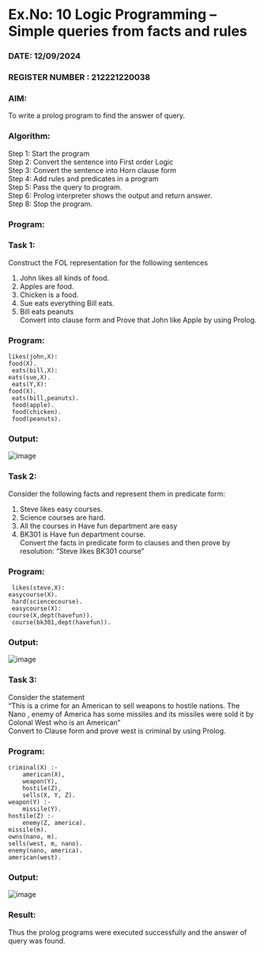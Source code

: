 # Ex.No: 10  Logic Programming –  Simple queries from facts and rules
### DATE: 12/09/2024                                                                            
### REGISTER NUMBER : 212221220038
### AIM: 
To write a prolog program to find the answer of query. 
###  Algorithm:
 Step 1: Start the program <br> 
 Step 2: Convert the sentence into First order Logic  <br> 
 Step 3:  Convert the sentence into Horn clause form  <br> 
 Step 4: Add rules and predicates in a program   <br> 
 Step 5:  Pass the query to program. <br> 
 Step 6: Prolog interpreter shows the output and return answer. <br> 
 Step 8:  Stop the program.
### Program:
### Task 1:
Construct the FOL representation for the following sentences <br> 
1.	John likes all kinds of food.  <br> 
2.	Apples are food.  <br> 
3.	Chicken is a food.  <br> 
4.	Sue eats everything Bill eats. <br> 
5.	 Bill eats peanuts  <br> 
   Convert into clause form and Prove that John like Apple by using Prolog. <br> 
### Program:
```
likes(john,X):
food(X).
 eats(bill,X):
eats(sue,X).
 eats(Y,X):
food(X).
 eats(bill,peanuts).
 food(apple).
 food(chicken).
 food(peanuts).
```
### Output:
![image](https://github.com/user-attachments/assets/27609156-1eec-4a6a-aa30-4827a044fcb9)

### Task 2:
Consider the following facts and represent them in predicate form: <br>              
1.	Steve likes easy courses. <br> 
2.	Science courses are hard. <br> 
3. All the courses in Have fun department are easy <br> 
4. BK301 is Have fun department course.<br> 
Convert the facts in predicate form to clauses and then prove by resolution: “Steve likes BK301 course”<br> 

### Program:
```
 likes(steve,X):
easycourse(X).
 hard(sciencecourse).
 easycourse(X):
course(X,dept(havefun)).
 course(bk301,dept(havefun)).
```
### Output:
![image](https://github.com/user-attachments/assets/b0c07f80-4e4e-4e2f-bb09-375e6b9497c6)

### Task 3:
Consider the statement <br> 
“This is a crime for an American to sell weapons to hostile nations. The Nano , enemy of America has some missiles and its missiles were sold it by Colonal West who is an American” <br> 
Convert to Clause form and prove west is criminal by using Prolog.<br> 
### Program:
```
criminal(X) :-
    american(X),
    weapon(Y),
    hostile(Z),
    sells(X, Y, Z).
weapon(Y) :-
    missile(Y).
hostile(Z) :-
    enemy(Z, america).
missile(m).                
owns(nano, m).      
sells(west, m, nano).     
enemy(nano, america).      
american(west). 
```
### Output:
![image](https://github.com/user-attachments/assets/5c6c3cc5-760f-4d2f-a77e-f49918b087df)

### Result:
Thus the prolog programs were executed successfully and the answer of query was found.
